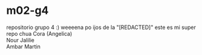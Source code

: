 # m02-g4
repositorio grupo 4 :)
weeeena po ijos de la "[REDACTED]"
este es mi super repo chua
Cora (Angelica) <br> Nour Jalilie <br> Ambar Martin